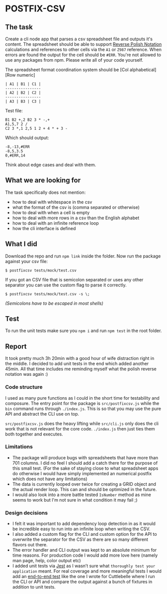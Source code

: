 POSTFIX-CSV
===========


## The task

Create a cli node app that parses a csv spreadsheet file and outputs it's content.
The spreadsheet should be able to support [Reverse Polish Notation](https://en.wikipedia.org/wiki/Reverse_Polish_notation) calculations
and references to other cells via the `A1` or `Z987` reference.
When errors are found the output for the cell should be `#ERR`.
You're not allowed to use any packages from npm.
Please write all of your code yourself.

The spreadsheet format coordination system should be [Col alphabetical][Row numeric]

```
| A1 | B1 | C1 |
----------------
| A2 | B2 | C2 |
----------------
| A3 | B3 | C3 |
```


Test file:

```csv
B1 B2 +,2 B2 3 * -,+
A1,5,7 2 /
C2 3 *,1 2,5 1 2 + 4 * + 3 -
```

Which should output:

```
-8,-13,#ERR
-8,5,3.5
0,#ERR,14
```

Think about edge cases and deal with them.


## What we are looking for

The task specifically does not mention:
- how to deal with whitespace in the csv
- what the format of the csv is (comma separated or otherwise)
- how to deal with when a cell is empty
- how to deal with more rows in a csv than the English alphabet
- how to deal with an infinite reference loop
- how the cli interface is defined


## What I did

Download the repo and run `npm link` inside the folder.
Now run the package against your csv file:

```shell
$ postfixcsv tests/mock/test.csv
```

If you got an CSV file that is semicolon separated or uses any other separator you can use the custom flag to parse it correctly.

```shell
$ postfixcsv tests/mock/test.csv -s \;
```

_(Semicolons have to be escaped in most shells)_


## Test

To run the unit tests make sure you `npm i` and run `npm test` in the root folder.


## Report

It took pretty much 3h 20min with a good hour of wife distraction right in the middle. I decided to add unit tests in the end which added another 45min. All
that time includes me reminding myself what the polish reverse notation was again :)


### Code structure

I used as many pure functions as I could in the short time for testability and composure.
The entry point for the package is `src/postfixcsv.js` while the `bin` command runs through `./index.js`. This is so that you may use the pure API and abstract
the CLI use on top.

`src/postfixcsv.js` does the heavy lifting while `src/cli.js` only does the cli work that is not relevant for the core code.
`./index.js` then just ties them both together and executes.


### Limitations

- The package will produce bugs with spreadsheets that have more than 701 columns. I did no feel I should add a catch there for the purpose of this small test.
  (For the sake of staying close to what spreadsheet apps do otherwise I would have simply implemented an numerical postfix which does not have any limitations)
- The data is currently looped over twice for creating a GRID object and the actual render loop. This can and should be optimized in the future.
- I would also look into a more battle tested `IsNumber` method as mine seems to work but I'm not sure in what condition it may fail ;)


### Design decisions

- I felt it was important to add dependency loop detection in as it would be incredible easy to run into an infinite loop when writing the CSV.
- I also added a custom flag for the CLI and custom option for the API to overwrite the separator for the CSV as there are so many different flavors out there.
- The error handler and CLI output was kept to an absolute minimum for time reasons. For production code I would add more love here
  (namely man page, help, color output etc)
- I added unit tests via [Jest](https://facebook.github.io/jest/) as I wasn’t sure what `thoroughly test your application` meant. For real coverage and more
  meaningful tests I would add an [end-to-end test](https://github.com/cuttlebelle/cuttlebelle/blob/master/tests/tester.js) like the one I wrote for
  Cuttlebelle where I run the CLI or API and compare the output against a bunch of fixtures in addition to unit tests.
